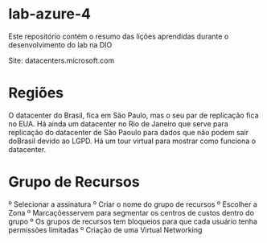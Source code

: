 # lab-azure-4
Este repositório contém o resumo das lições aprendidas durante o desenvolvimento do lab na DIO

Site: datacenters.microsoft.com

# Regiões

O datacenter do Brasil, fica em São Paulo, mas o seu par de replicação fica no EUA.
Há ainda um datacenter no Rio de Janeiro que serve para replicação do datacenter de São Paoulo para dados que não podem sair doBrasil devido ao LGPD.
Há um tour virtual para mostrar como funciona o datacenter.

# Grupo de Recursos

º Selecionar a assinatura
º Criar o nome do grupo de recursos
º Escolher a Zona
º Marcaçõesservem para segmentar os centros de custos dentro do grupo
º Os grupos de recursos tem bloqueios para que cada usuário tenha permissões limitadas
º Criação de uma Virtual Networking
